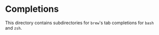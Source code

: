 # Completions
This directory contains subdirectories for `brew`'s tab completions for `bash` and `zsh`.
